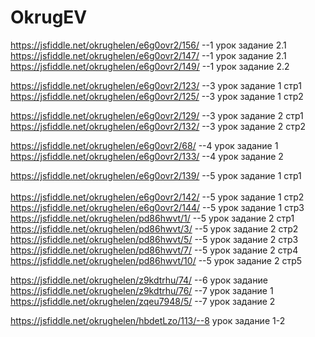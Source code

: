 # OkrugEV


https://jsfiddle.net/okrughelen/e6g0ovr2/156/ --1 урок задание 2.1<br>
https://jsfiddle.net/okrughelen/e6g0ovr2/147/ --1 урок задание 2.1<br>
https://jsfiddle.net/okrughelen/e6g0ovr2/149/ --1 урок задание 2.2<br>

https://jsfiddle.net/okrughelen/e6g0ovr2/123/ --3 урок задание 1 cтр1<br>
https://jsfiddle.net/okrughelen/e6g0ovr2/125/ --3 урок задание 1 стр2<br>

https://jsfiddle.net/okrughelen/e6g0ovr2/129/ --3 урок задание 2 стр1<br>
https://jsfiddle.net/okrughelen/e6g0ovr2/132/ --3 урок задание 2 стр2<br>

https://jsfiddle.net/okrughelen/e6g0ovr2/68/  --4 урок задание 1<br>
https://jsfiddle.net/okrughelen/e6g0ovr2/133/ --4 урок задание 2<br>

https://jsfiddle.net/okrughelen/e6g0ovr2/139/ --5 урок задание 1 cтр1<br>  
https://jsfiddle.net/okrughelen/e6g0ovr2/142/ --5 урок задание 1 cтр2<br>
https://jsfiddle.net/okrughelen/e6g0ovr2/144/ --5 урок задание 1 cтр3<br>
https://jsfiddle.net/okrughelen/pd86hwvt/1/   --5 урок задание 2 cтр1<br>
https://jsfiddle.net/okrughelen/pd86hwvt/3/   --5 урок задание 2 cтр2<br>
https://jsfiddle.net/okrughelen/pd86hwvt/5/   --5 урок задание 2 cтр3<br>
https://jsfiddle.net/okrughelen/pd86hwvt/7/   --5 урок задание 2 cтр4<br>
https://jsfiddle.net/okrughelen/pd86hwvt/10/  --5 урок задание 2 cтр5<br>

https://jsfiddle.net/okrughelen/z9kdtrhu/74/  --6 урок задание<br>
https://jsfiddle.net/okrughelen/z9kdtrhu/76/  --7 урок задание 1<br>
https://jsfiddle.net/okrughelen/zqeu7948/5/   --7 урок задание 2<br>

https://jsfiddle.net/okrughelen/hbdetLzo/113/--8 урок задание 1-2<br>

